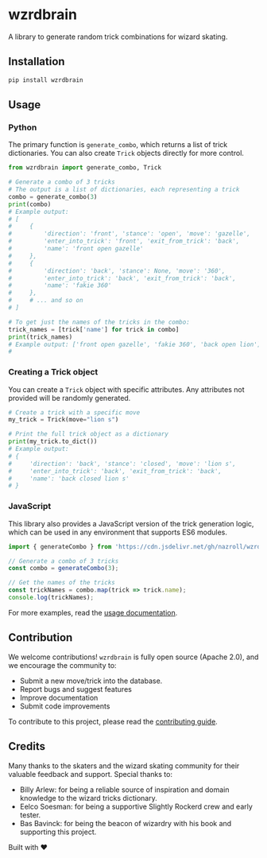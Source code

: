 # wzrdbrain

A library to generate random trick combinations for wizard skating.

## Installation

```bash
pip install wzrdbrain
```

## Usage

### Python
The primary function is `generate_combo`, which returns a list of trick dictionaries. You can also create `Trick` objects directly for more control.

```python
from wzrdbrain import generate_combo, Trick

# Generate a combo of 3 tricks
# The output is a list of dictionaries, each representing a trick
combo = generate_combo(3)
print(combo)
# Example output:
# [
#     {
#         'direction': 'front', 'stance': 'open', 'move': 'gazelle', 
#         'enter_into_trick': 'front', 'exit_from_trick': 'back', 
#         'name': 'front open gazelle'
#     },
#     {
#         'direction': 'back', 'stance': None, 'move': '360', 
#         'enter_into_trick': 'back', 'exit_from_trick': 'back', 
#         'name': 'fakie 360'
#     },
#     # ... and so on
# ]

# To get just the names of the tricks in the combo:
trick_names = [trick['name'] for trick in combo]
print(trick_names)
# Example output: ['front open gazelle', 'fakie 360', 'back open lion']
#
```

### Creating a Trick object

You can create a `Trick` object with specific attributes. Any attributes not provided will be randomly generated.

```python
# Create a trick with a specific move
my_trick = Trick(move="lion s")

# Print the full trick object as a dictionary
print(my_trick.to_dict())
# Example output:
# {
#     'direction': 'back', 'stance': 'closed', 'move': 'lion s', 
#     'enter_into_trick': 'back', 'exit_from_trick': 'back', 
#     'name': 'back closed lion s'
# }
```

### JavaScript

This library also provides a JavaScript version of the trick generation logic, which can be used in any environment that supports ES6 modules.

```javascript
import { generateCombo } from 'https://cdn.jsdelivr.net/gh/nazroll/wzrdbrain@latest/src/wzrdbrain/wzrdbrain.src.js';

// Generate a combo of 3 tricks
const combo = generateCombo(3);

// Get the names of the tricks
const trickNames = combo.map(trick => trick.name);
console.log(trickNames);
```

For more examples, read the [usage documentation](./docs/usage.md).

## Contribution

We welcome contributions! `wzrdbrain` is fully open source (Apache 2.0), and we encourage the community to:

- Submit a new move/trick into the database.
- Report bugs and suggest features
- Improve documentation
- Submit code improvements

To contribute to this project, please read the [contributing guide](CONTRIBUTING.md).

## Credits

Many thanks to the skaters and the wizard skating community for their valuable feedback and support. Special thanks to:

- Billy Arlew: for being a reliable source of inspiration and domain knowledge to the wizard tricks dictionary.
- Eelco Soesman: for being a supportive Slightly Rockerd crew and early tester.
- Bas Bavinck: for being the beacon of wizardry with his book and supporting this project.

Built with ❤️
